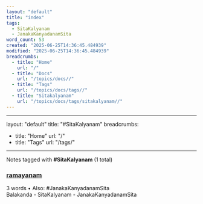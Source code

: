 ```yaml
---
layout: "default"
title: "index"
tags:
  - SitaKalyanam
  - JanakaKanyadanamSita
word_count: 53
created: "2025-06-25T14:36:45.484939"
modified: "2025-06-25T14:36:45.484939"
breadcrumbs:
  - title: "Home"
    url: "/"
  - title: "Docs"
    url: "/topics/docs//"
  - title: "Tags"
    url: "/topics/docs/tags//"
  - title: "Sitakalyanam"
    url: "/topics/docs/tags/sitakalyanam//"
---
```

---
layout: "default"
title: "#SitaKalyanam"
breadcrumbs:
  - title: "Home"
    url: "/"
  - title: "Tags"
    url: "/tags/"
---
Notes tagged with **#SitaKalyanam** (1 total)

<div class="note-grid">

<div class="note-card">
    <h3><a href="pages/ramayanam/">ramayanam</a></h3>
    <div class="note-meta">
        3 words
        • Also: #JanakaKanyadanamSita
    </div>
    <div class="note-excerpt">Balakanda
	- SitaKalyanam
		- JanakaKanyadanamSita</div>
</div>
</div>